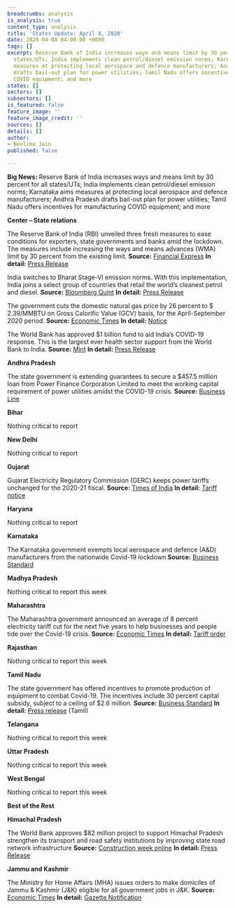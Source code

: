 ```yaml
---
breadcrumbs: analysis
is_analysis: true
content_type: analysis
title: 'States Update: April 8, 2020'
date: 2020-04-08 04:00:00 +0000
tags: []
excerpt: Reserve Bank of India increases ways and means limit by 30 percent for all
  states/UTs; India implements clean petrol/diesel emission norms; Karnataka aims
  measures at protecting local aerospace and defence manufacturers; Andhra Pradesh
  drafts bail-out plan for power utilities; Tamil Nadu offers incentives for manufacturing
  COVID equipment; and more
states: []
sectors: []
subsectors: []
is_featured: false
feature_image: ''
feature_image_credit: ''
sources: []
details: []
author:
- Neelima Jain
published: false

---
```

**Big News:** Reserve Bank of India increases ways and means limit by 30 percent for all states/UTs; India implements clean petrol/diesel emission norms; Karnataka aims measures at protecting local aerospace and defence manufacturers; Andhra Pradesh drafts bail-out plan for power utilities; Tamil Nadu offers incentives for manufacturing COVID equipment; and more

**Center – State relations**

The Reserve Bank of India (RBI) unveiled three fresh measures to ease conditions for exporters, state governments and banks amid the lockdown. The measures include increasing the ways and means advances (WMA) limit by 30 percent from the existing limit. **Source:** [Financial Express](https://www.financialexpress.com/economy/rbi-announces-three-more-measures-to-fight-covid-19/1916483/) **In detail:** [Press Release](https://www.rbi.org.in/Scripts/BS_PressReleaseDisplay.aspx?prid=49619)

India switches to Bharat Stage-VI emission norms. With this implementation, India joins a select group of countries that retail the world’s cleanest petrol and diesel. **Source:** [Bloomberg Quint](https://www.bloombergquint.com/business/bs-vi-fuel-india-switches-to-worlds-cleanest-petrol-diesel-with-no-increase-in-prices) **In detail:** [Press Release](https://pib.gov.in/PressReleaseIframePage.aspx?PRID=1609869)

The government cuts the domestic natural gas price by 26 percent to $ 2.39/MMBTU on Gross Calorific Value (GCV) basis, for the April-September 2020 period. **Source:** [Economic Times](https://energy.economictimes.indiatimes.com/news/oil-and-gas/india-slashes-natural-gas-prices-to-multi-year-low-of-2-39/mmbtu/74915204) **In detail:** [Notice](https://www.ppac.gov.in/WriteReadData/CMS/202003310535049612411DomesticNaturalGasPricefortheperiodApril-September2020.pdf)

The World Bank has approved $1 billion fund to aid India’s COVID-19 response. This is the largest ever health sector support from the World Bank to India. **Source:** [Mint](https://www.livemint.com/news/world/coronavirus-world-bank-approves-1-billion-emergency-fund-for-india-11585880693965.html) **In detail:** [Press Release](http://www.worldbank.org/en/news/press-release/2020/04/03/world-bank-government-of-india-covid19-coronavirus-emergency-funds-tackle-pandemic)

**Andhra Pradesh**

The state government is extending guarantees to secure a $457.5 million loan from Power Finance Corporation Limited to meet the working capital requirement of power utilities amidst the COVID-19 crisis. **Source:** [Business Line](https://www.thehindubusinessline.com/news/with-revenues-hit-ap-power-utilities-chalk-out-contingency-plan-to-revive/article31262602.ece)

**Bihar**

Nothing critical to report

**New Delhi**

Nothing critical to report

**Gujarat**

Gujarat Electricity Regulatory Commission (GERC) keeps power tariffs unchanged for the 2020-21 fiscal. **Source:** [Times of India](https://timesofindia.indiatimes.com/city/ahmedabad/no-increase-in-power-bills-as-gerc-decides-to-keep-tariffs-unchanged/articleshowprint/74921146.cms) **In detail:** [Tariff notice](https://www.gercin.org/wp-content/uploads/2020/03/Tariff-Press-Note-March-2020.pdf)

**Haryana**

Nothing critical to report

**Karnataka**

The Karnataka government exempts local aerospace and defence (A&D) manufacturers from the nationwide Covid-19 lockdown **Source:** [Business Standard](https://www.business-standard.com/article/economy-policy/karnataka-exempts-aerospace-and-defence-firms-from-covid-19-lockdown-120040200227_1.html)

**Madhya Pradesh**

Nothing critical to report this week

**Maharashtra**

The Maharashtra government announced an average of 8 percent electricity tariff cut for the next five years to help businesses and people tide over the Covid-19 crisis. **Source:** [Economic Times](https://energy.economictimes.indiatimes.com/news/power/coronavirus-pandemic-maharashtra-govt-announces-8-per-cent-cut-in-electricity-tariff-for-5-years/74904380) **In detail:** [Tariff order](https://www.mahadiscom.in/consumer/wp-content/uploads/2020/03/Order-322-of-2019.pdf)

**Rajasthan**

Nothing critical to report this week

**Tamil Nadu**

The state government has offered incentives to promote production of equipment to combat Covid-19. The incentives include 30 percent capital subsidy, subject to a ceiling of $2.6 million. **Source:** [Business Standard](https://www.business-standard.com/article/economy-policy/covid-19-equipment-tamil-nadu-offers-special-incentives-for-manufacturers-120040201171_1.html) **In detail:** [Press release](https://cms.tn.gov.in/sites/default/files/press_release/pr020420_250.pdf) (Tamil)

**Telangana**

Nothing critical to report this week

**Uttar Pradesh**

Nothing critical to report this week

**West Bengal**

Nothing critical to report this week

**Best of the Rest**

**Himachal Pradesh**

The World Bank approves $82 million project to support Himachal Pradesh strengthen its transport and road safety institutions by improving state road network infrastructure **Source:** [Construction week online](https://www.constructionweekonline.in/projects-tenders/12937-world-bank-approves-82-mn-for-himachal-pradesh-state-roads-transformation-project) **In detail:** [Press Release](https://www.worldbank.org/en/news/press-release/2020/03/27/new-world-bank-project-to-provide-safe-resilient-and-well-performing-roads-in-himachal-pradesh-india)

**Jammu and Kashmir**

The Ministry for Home Affairs (MHA) issues orders to make domiciles of Jammu & Kashmir (J&K) eligible for all government jobs in J&K. **Source:** [Economic Times](https://economictimes.indiatimes.com/news/politics-and-nation/centre-notifies-amendments-to-the-act-providing-domicile-reservation-for-govt-jobs-in-jammu-kashmir/articleshow/74975107.cms) **In detail:** [Gazette Notification](http://164.100.117.97/WriteReadData/userfiles/04.04.2020%20J&K%20Domiciles%20eligible%20for%20all%20Govt%20Jobs.pdf)